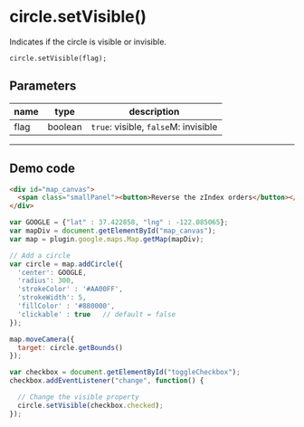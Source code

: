 # circle.setVisible()

Indicates if the circle is visible or invisible.

```
circle.setVisible(flag);
```

## Parameters

name           | type          | description
---------------|---------------|---------------------------------------
flag           | boolean       | `true`: visible, `false`M: invisible
-----------------------------------------------------------------------

## Demo code

```html
<div id="map_canvas">
  <span class="smallPanel"><button>Reverse the zIndex orders</button></span>
</div>
```

```js
var GOOGLE = {"lat" : 37.422858, "lng" : -122.085065};
var mapDiv = document.getElementById("map_canvas");
var map = plugin.google.maps.Map.getMap(mapDiv);

// Add a circle
var circle = map.addCircle({
  'center': GOOGLE,
  'radius': 300,
  'strokeColor' : '#AA00FF',
  'strokeWidth': 5,
  'fillColor' : '#880000',
  'clickable' : true   // default = false
});

map.moveCamera({
  target: circle.getBounds()
});

var checkbox = document.getElementById("toggleCheckbox");
checkbox.addEventListener("change", function() {

  // Change the visible property
  circle.setVisible(checkbox.checked);
});
```
